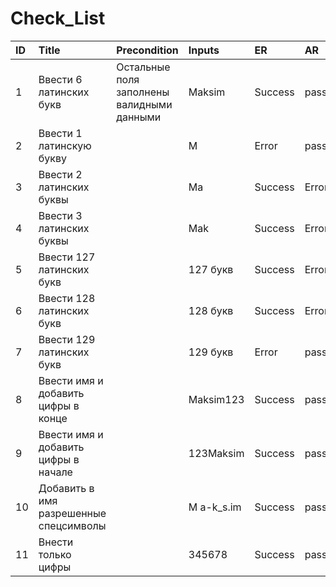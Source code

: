 
# Check_List

ID | Title | Precondition | Inputs | ER| AR | Status |Bug
:------ | :------ | :------ | :------ | :------| :------ | :------ |:------:
1 |	Ввести 6 латинских букв	 |	Остальные поля заполнены валидными данными	 |	Maksim |		Success	 |		pass |		
2 |		Ввести 1 латинскую букву	 | |			M |		Error |			pass |		 |	
3 |		Ввести  2 латинских буквы |	 |		Ma |		Success |		Error |		fail |		ID_1
4 |		Ввести 3 латинских буквы |	 |			Mak |		Success	 |	Error	 |	fail |		ID_2
5 |		Ввести 127 латинских букв	 |	 |		127 букв  |		Success	 |Error |		fail |		ID_3 |	
6 |		Ввести 128 латинских букв	 |	 |		128 букв |		Success	 |Error |		fail |		ID_4 |	
7 |		Ввести 129 латинских букв	 |	 |		129 букв |		Error	 |		pass	 |	
8 |		Ввести имя и добавить цифры в конце	 |	 |		Maksim123 |		Success	 |		pass |	 |		
9 |		Ввести имя и добавить цифры в начале |		 |		123Maksim |		Success	 |		pass |	 |		
10 |		Добавить в имя разрешенные спецсимволы |	 |			M a-k_s.im |		Success	 |		pass |	 |		
11 |		Внести только цифры	 |	 |		345678 |		Success	 |		pass	 |	 |	

